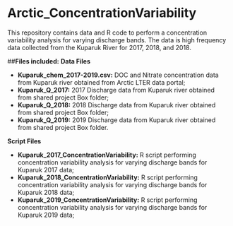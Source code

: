 # Arctic_ConcentrationVariability
This repository contains data and R code to perform a concentration variability analysis for varying discharge bands. The data is high frequency data collected from the Kuparuk River for 2017, 2018, and 2018.

##**Files included:**
**Data Files**
 - **Kuparuk_chem_2017-2019.csv:** DOC and Nitrate concentration data from Kuparuk river obtained from Arctic LTER data portal;
 - **Kuparuk_Q_2017:** 2017 Discharge data from Kuparuk river obtained from shared project Box folder;
 - **Kuparuk_Q_2018:** 2018 Discharge data from Kuparuk river obtained from shared project Box folder;
 - **Kuparuk_Q_2019:** 2019 Discharge data from Kuparuk river obtained from shared project Box folder.
  
**Script Files**
 - **Kuparuk_2017_ConcentrationVariability:** R script performing concentration variability analysis for varying discharge bands for Kuparuk 2017 data;
 - **Kuparuk_2018_ConcentrationVariability:** R script performing concentration variability analysis for varying discharge bands for Kuparuk 2018 data;
 - **Kuparuk_2019_ConcentrationVariability:** R script performing concentration variability analysis for varying discharge bands for Kuparuk 2019 data;
